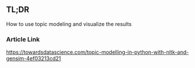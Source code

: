 ## TL;DR
How to use topic modeling and visualize the results

### Article Link
https://towardsdatascience.com/topic-modelling-in-python-with-nltk-and-gensim-4ef03213cd21
